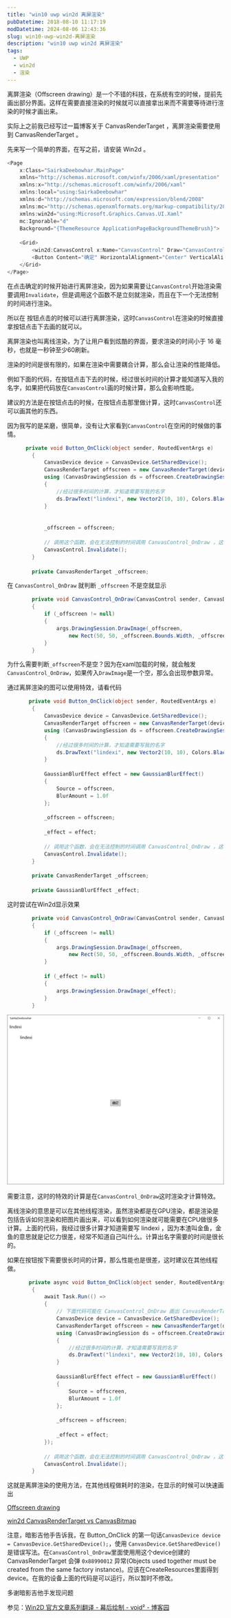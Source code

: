 ```yaml
---
title: "win10 uwp win2d 离屏渲染"
pubDatetime: 2018-08-10 11:17:19
modDatetime: 2024-08-06 12:43:36
slug: win10-uwp-win2d-离屏渲染
description: "win10 uwp win2d 离屏渲染"
tags:
  - UWP
  - win2d
  - 渲染
---
```





离屏渲染（Offscreen drawing）是一个不错的科技，在系统有空的时候，提前先画出部分界面。这样在需要直接渲染的时候就可以直接拿出来而不需要等待进行渲染的时候才画出来。

<!--more-->


<!-- CreateTime:2018/8/10 19:17:19 -->

<!-- csdn -->
<!-- 标签：uwp,win2d,渲染 -->

实际上之前我已经写过一篇博客关于 CanvasRenderTarget ，离屏渲染需要使用到 CanvasRenderTarget 。

先来写一个简单的界面，在写之前，请安装 Win2d 。


```csharp
<Page
    x:Class="SairkaDeebowhar.MainPage"
    xmlns="http://schemas.microsoft.com/winfx/2006/xaml/presentation"
    xmlns:x="http://schemas.microsoft.com/winfx/2006/xaml"
    xmlns:local="using:SairkaDeebowhar"
    xmlns:d="http://schemas.microsoft.com/expression/blend/2008"
    xmlns:mc="http://schemas.openxmlformats.org/markup-compatibility/2006"
    xmlns:win2d="using:Microsoft.Graphics.Canvas.UI.Xaml"
    mc:Ignorable="d"
    Background="{ThemeResource ApplicationPageBackgroundThemeBrush}">

    <Grid>
        <win2d:CanvasControl x:Name="CanvasControl" Draw="CanvasControl_OnDraw"></win2d:CanvasControl>
        <Button Content="确定" HorizontalAlignment="Center" VerticalAlignment="Center" Click="Button_OnClick"></Button>
    </Grid>
</Page>

```

在点击确定的时候开始进行离屏渲染，因为如果需要让`CanvasControl`开始渲染需要调用`Invalidate`，但是调用这个函数不是立刻就渲染，而且在下一个无法控制的时间进行渲染。

所以在 按钮点击的时候可以进行离屏渲染，这时`CanvasControl`在渲染的时候直接拿按钮点击下去画的就可以。

离屏渲染也叫离线渲染，为了让用户看到炫酷的界面，要求渲染的时间小于 16 毫秒，也就是一秒钟至少60刷新。

渲染的时间是很有限的，如果在渲染中需要耦合计算，那么会让渲染的性能降低。

例如下面的代码，在按钮点击下去的时候，经过很长时间的计算才能知道写入我的名字，如果把代码放在`CanvasControl`画的时候计算，那么会影响性能。

建议的方法是在按钮点击的时候，在按钮点击那里做计算，这时`CanvasControl`还可以画其他的东西。

因为我写的是呆磨，很简单，没有让大家看到`CanvasControl`在空闲的时候做的事情。

```csharp
      private void Button_OnClick(object sender, RoutedEventArgs e)
        {
            CanvasDevice device = CanvasDevice.GetSharedDevice();
            CanvasRenderTarget offscreen = new CanvasRenderTarget(device, width: 100, height: 100, dpi: 96);
            using (CanvasDrawingSession ds = offscreen.CreateDrawingSession())
            {
                //经过很多时间的计算，才知道需要写我的名字
                ds.DrawText("lindexi", new Vector2(10, 10), Colors.Black);
            }


            _offscreen = offscreen;

            // 调用这个函数，会在无法控制的时间调用 CanvasControl_OnDraw ，这时可以发出已经画出来的
            CanvasControl.Invalidate();
        }

        private CanvasRenderTarget _offscreen;
```

在 `CanvasControl_OnDraw` 就判断 `_offscreen` 不是空就显示

```csharp
        private void CanvasControl_OnDraw(CanvasControl sender, CanvasDrawEventArgs args)
        {
            if (_offscreen != null)
            {
                args.DrawingSession.DrawImage(_offscreen,
                    new Rect(50, 50, _offscreen.Bounds.Width, _offscreen.Bounds.Height));
            }
        }
```

为什么需要判断`_offscreen`不是空？因为在xaml加载的时候，就会触发`CanvasControl_OnDraw`，如果传入`DrawImage`是一个空，那么会出现参数异常。

通过离屏渲染的图可以使用特效，请看代码

```csharp
       private void Button_OnClick(object sender, RoutedEventArgs e)
        {
            CanvasDevice device = CanvasDevice.GetSharedDevice();
            CanvasRenderTarget offscreen = new CanvasRenderTarget(device, width: 100, height: 100, dpi: 96);
            using (CanvasDrawingSession ds = offscreen.CreateDrawingSession())
            {
                //经过很多时间的计算，才知道需要写我的名字
                ds.DrawText("lindexi", new Vector2(10, 10), Colors.Black);
            }

            GaussianBlurEffect effect = new GaussianBlurEffect()
            {
                Source = offscreen,
                BlurAmount = 1.0f
            };

            _offscreen = offscreen;

            _effect = effect;

            // 调用这个函数，会在无法控制的时间调用 CanvasControl_OnDraw ，这时可以发出已经画出来的
            CanvasControl.Invalidate();
        }

        private CanvasRenderTarget _offscreen;

        private GaussianBlurEffect _effect;
```

这时尝试在Win2d显示效果

```csharp
        private void CanvasControl_OnDraw(CanvasControl sender, CanvasDrawEventArgs args)
        {
            if (_offscreen != null)
            {
                args.DrawingSession.DrawImage(_offscreen,
                    new Rect(50, 50, _offscreen.Bounds.Width, _offscreen.Bounds.Height));
            }

            if (_effect != null)
            {
                args.DrawingSession.DrawImage(_effect);
            }
        }
```

<!-- ![](images/img-win10 uwp win2d 离屏渲染0.png) -->

![](images/img-modify-394d2f7f29b4bcb726615018593c5571.jpg)

需要注意，这时的特效的计算是在`CanvasControl_OnDraw`这时渲染才计算特效。

离线渲染的意思是可以在其他线程渲染，虽然渲染都是在GPU渲染，都是渲染是包括告诉如何渲染和把图片画出来，可以看到如何渲染就可能需要在CPU做很多计算。上面的代码，我经过很多计算才知道需要写 lindexi ，因为本渣叫金鱼，金鱼的意思就是记忆力很差，经常不知道自己叫什么。计算出名字需要的时间是很长的。

如果在按钮按下需要很长时间的计算，那么性能也是很差，这时建议在其他线程做。

```csharp
       private async void Button_OnClick(object sender, RoutedEventArgs e)
        {
            await Task.Run(() =>
            {
                // 下面代码可能在 CanvasControl_OnDraw 画出 CanvasRenderTarget 会出现 0x88990012 异常，解决方法请看文章最后
                CanvasDevice device = CanvasDevice.GetSharedDevice();
                CanvasRenderTarget offscreen = new CanvasRenderTarget(device, width: 100, height: 100, dpi: 96);
                using (CanvasDrawingSession ds = offscreen.CreateDrawingSession())
                {
                    //经过很多时间的计算，才知道需要写我的名字
                    ds.DrawText("lindexi", new Vector2(10, 10), Colors.Black);
                }

                GaussianBlurEffect effect = new GaussianBlurEffect()
                {
                    Source = offscreen,
                    BlurAmount = 1.0f
                };

                _offscreen = offscreen;

                _effect = effect;
            });

            // 调用这个函数，会在无法控制的时间调用 CanvasControl_OnDraw ，这时可以发出已经画出来的
            CanvasControl.Invalidate();
        }
``` 

这就是离屏渲染的使用方法，在其他线程做耗时的渲染，在显示的时候可以快速画出

[Offscreen drawing](http://microsoft.github.io/Win2D/html/Offscreen.htm )

[win2d CanvasRenderTarget vs CanvasBitmap](https://lindexi.gitee.io/post/win2d-CanvasRenderTarget-vs-CanvasBitmap.html )

注意，暗影吉他手告诉我，在 Button_OnClick 的第一句话`CanvasDevice device = CanvasDevice.GetSharedDevice();`，使用 `CanvasDevice.GetSharedDevice()` 是错误写法。在`CanvasControl_OnDraw`里面使用用这个device创建的 CanvasRenderTarget 会弹 `0x88990012` 异常(Objects used together must be created from the same factory instance)。应该在CreateResources里面得到device。在我的设备上面的代码是可以运行，所以暂时不修改。

多谢暗影吉他手发现问题

参见：[Win2D 官方文章系列翻译 - 幕后绘制 - void² - 博客园](https://www.cnblogs.com/validvoid/p/win2d-offscreen-drawing.html )

